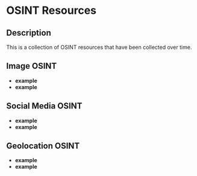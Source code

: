 <h1>OSINT Resources</h1>

<h2>Description</h2>
This is a collection of OSINT resources that have been collected over time.
<br />


<h2>Image OSINT</h2>

- <b>example</b> 
- <b>example</b>

<h2>Social Media OSINT</h2>

- <b>example</b>
- <b>example</b>

<h2>Geolocation OSINT</h2>
 
 - <b>example</b> 
 - <b>example</b>

</p>

<!--
 ```diff
- text in red
+ text in green
! text in orange
# text in gray
@@ text in purple (and bold)@@
```
--!>
